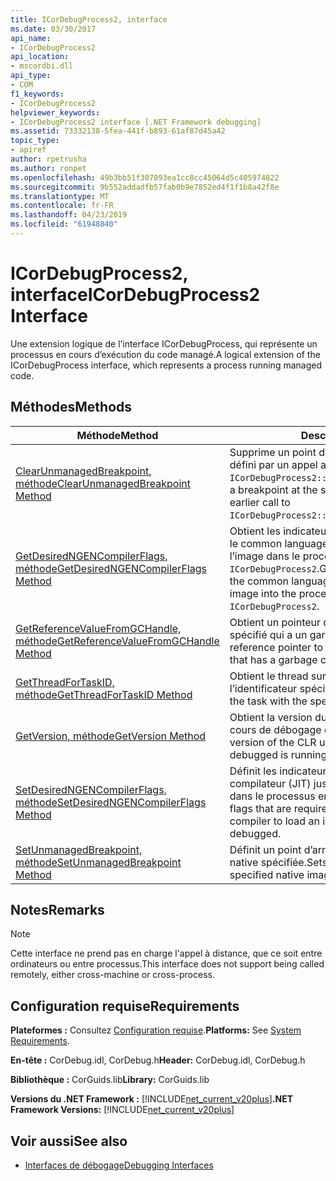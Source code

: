 ```yaml
---
title: ICorDebugProcess2, interface
ms.date: 03/30/2017
api_name:
- ICorDebugProcess2
api_location:
- mscordbi.dll
api_type:
- COM
f1_keywords:
- ICorDebugProcess2
helpviewer_keywords:
- ICorDebugProcess2 interface [.NET Framework debugging]
ms.assetid: 73332138-5fea-441f-b893-61af87d45a42
topic_type:
- apiref
author: rpetrusha
ms.author: ronpet
ms.openlocfilehash: 49b3bb51f307093ea1cc8cc45064d5c405974822
ms.sourcegitcommit: 9b552addadfb57fab0b9e7852ed4f1f1b8a42f8e
ms.translationtype: MT
ms.contentlocale: fr-FR
ms.lasthandoff: 04/23/2019
ms.locfileid: "61948840"
---
```

# <a name="icordebugprocess2-interface"></a><span data-ttu-id="85350-102">ICorDebugProcess2, interface</span><span class="sxs-lookup"><span data-stu-id="85350-102">ICorDebugProcess2 Interface</span></span>
<span data-ttu-id="85350-103">Une extension logique de l’interface ICorDebugProcess, qui représente un processus en cours d’exécution du code managé.</span><span class="sxs-lookup"><span data-stu-id="85350-103">A logical extension of the ICorDebugProcess interface, which represents a process running managed code.</span></span>  
  
## <a name="methods"></a><span data-ttu-id="85350-104">Méthodes</span><span class="sxs-lookup"><span data-stu-id="85350-104">Methods</span></span>  
  
|<span data-ttu-id="85350-105">Méthode</span><span class="sxs-lookup"><span data-stu-id="85350-105">Method</span></span>|<span data-ttu-id="85350-106">Description</span><span class="sxs-lookup"><span data-stu-id="85350-106">Description</span></span>|  
|------------|-----------------|  
|[<span data-ttu-id="85350-107">ClearUnmanagedBreakpoint, méthode</span><span class="sxs-lookup"><span data-stu-id="85350-107">ClearUnmanagedBreakpoint Method</span></span>](../../../../docs/framework/unmanaged-api/debugging/icordebugprocess2-clearunmanagedbreakpoint-method.md)|<span data-ttu-id="85350-108">Supprime un point d’arrêt à l’offset spécifié qui a été défini par un appel antérieur à `ICorDebugProcess2::SetUnmanagedBreakpoint`.</span><span class="sxs-lookup"><span data-stu-id="85350-108">Removes a breakpoint at the specified offset that was set by an earlier call to `ICorDebugProcess2::SetUnmanagedBreakpoint`.</span></span>|  
|[<span data-ttu-id="85350-109">GetDesiredNGENCompilerFlags, méthode</span><span class="sxs-lookup"><span data-stu-id="85350-109">GetDesiredNGENCompilerFlags Method</span></span>](../../../../docs/framework/unmanaged-api/debugging/icordebugprocess2-getdesiredngencompilerflags-method.md)|<span data-ttu-id="85350-110">Obtient les indicateurs qui doivent être définies pour le common language runtime (CLR) pour charger l’image dans le processus référencé par ce `ICorDebugProcess2`.</span><span class="sxs-lookup"><span data-stu-id="85350-110">Gets the flags that must be set for the common language runtime (CLR) to load the image into the process referenced by this `ICorDebugProcess2`.</span></span>|  
|[<span data-ttu-id="85350-111">GetReferenceValueFromGCHandle, méthode</span><span class="sxs-lookup"><span data-stu-id="85350-111">GetReferenceValueFromGCHandle Method</span></span>](../../../../docs/framework/unmanaged-api/debugging/icordebugprocess2-getreferencevaluefromgchandle-method.md)|<span data-ttu-id="85350-112">Obtient un pointeur de référence vers l’objet managé spécifié qui a un garbage collection à gérer.</span><span class="sxs-lookup"><span data-stu-id="85350-112">Gets a reference pointer to the specified managed object that has a garbage collection handle.</span></span>|  
|[<span data-ttu-id="85350-113">GetThreadForTaskID, méthode</span><span class="sxs-lookup"><span data-stu-id="85350-113">GetThreadForTaskID Method</span></span>](../../../../docs/framework/unmanaged-api/debugging/icordebugprocess2-getthreadfortaskid-method.md)|<span data-ttu-id="85350-114">Obtient le thread sur lequel s’exécute la tâche avec l’identificateur spécifié.</span><span class="sxs-lookup"><span data-stu-id="85350-114">Gets the thread upon which the task with the specified identifier is executing.</span></span>|  
|[<span data-ttu-id="85350-115">GetVersion, méthode</span><span class="sxs-lookup"><span data-stu-id="85350-115">GetVersion Method</span></span>](../../../../docs/framework/unmanaged-api/debugging/icordebugprocess2-getversion-method.md)|<span data-ttu-id="85350-116">Obtient la version du CLR sur laquelle le processus en cours de débogage est en cours d’exécution.</span><span class="sxs-lookup"><span data-stu-id="85350-116">Gets the version of the CLR upon which the process being debugged is running.</span></span>|  
|[<span data-ttu-id="85350-117">SetDesiredNGENCompilerFlags, méthode</span><span class="sxs-lookup"><span data-stu-id="85350-117">SetDesiredNGENCompilerFlags Method</span></span>](../../../../docs/framework/unmanaged-api/debugging/icordebugprocess2-setdesiredngencompilerflags-method.md)|<span data-ttu-id="85350-118">Définit les indicateurs qui sont requis pour le compilateur (JIT) juste-à-temps charger une image dans le processus en cours de débogage.</span><span class="sxs-lookup"><span data-stu-id="85350-118">Sets the flags that are required for the just-in-time (JIT) compiler to load an image into the process being debugged.</span></span>|  
|[<span data-ttu-id="85350-119">SetUnmanagedBreakpoint, méthode</span><span class="sxs-lookup"><span data-stu-id="85350-119">SetUnmanagedBreakpoint Method</span></span>](../../../../docs/framework/unmanaged-api/debugging/icordebugprocess2-setunmanagedbreakpoint-method.md)|<span data-ttu-id="85350-120">Définit un point d’arrêt non managé à l’offset d’image native spécifiée.</span><span class="sxs-lookup"><span data-stu-id="85350-120">Sets an unmanaged breakpoint at the specified native image offset.</span></span>|  
  
## <a name="remarks"></a><span data-ttu-id="85350-121">Notes</span><span class="sxs-lookup"><span data-stu-id="85350-121">Remarks</span></span>  
  
> [!NOTE]
>  <span data-ttu-id="85350-122">Cette interface ne prend pas en charge l'appel à distance, que ce soit entre ordinateurs ou entre processus.</span><span class="sxs-lookup"><span data-stu-id="85350-122">This interface does not support being called remotely, either cross-machine or cross-process.</span></span>  
  
## <a name="requirements"></a><span data-ttu-id="85350-123">Configuration requise</span><span class="sxs-lookup"><span data-stu-id="85350-123">Requirements</span></span>  
 <span data-ttu-id="85350-124">**Plateformes :** Consultez [Configuration requise](../../../../docs/framework/get-started/system-requirements.md).</span><span class="sxs-lookup"><span data-stu-id="85350-124">**Platforms:** See [System Requirements](../../../../docs/framework/get-started/system-requirements.md).</span></span>  
  
 <span data-ttu-id="85350-125">**En-tête :** CorDebug.idl, CorDebug.h</span><span class="sxs-lookup"><span data-stu-id="85350-125">**Header:** CorDebug.idl, CorDebug.h</span></span>  
  
 <span data-ttu-id="85350-126">**Bibliothèque :** CorGuids.lib</span><span class="sxs-lookup"><span data-stu-id="85350-126">**Library:** CorGuids.lib</span></span>  
  
 <span data-ttu-id="85350-127">**Versions du .NET Framework :** [!INCLUDE[net_current_v20plus](../../../../includes/net-current-v20plus-md.md)]</span><span class="sxs-lookup"><span data-stu-id="85350-127">**.NET Framework Versions:** [!INCLUDE[net_current_v20plus](../../../../includes/net-current-v20plus-md.md)]</span></span>  
  
## <a name="see-also"></a><span data-ttu-id="85350-128">Voir aussi</span><span class="sxs-lookup"><span data-stu-id="85350-128">See also</span></span>

- [<span data-ttu-id="85350-129">Interfaces de débogage</span><span class="sxs-lookup"><span data-stu-id="85350-129">Debugging Interfaces</span></span>](../../../../docs/framework/unmanaged-api/debugging/debugging-interfaces.md)
